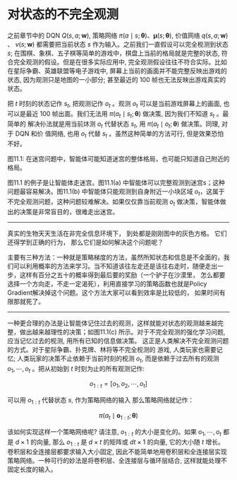 

<!--
 * @version:
 * @Author:  StevenJokess（蔡舒起） https://github.com/StevenJokess
 * @Date: 2023-03-22 01:27:06
 * @LastEditors:  StevenJokess（蔡舒起） https://github.com/StevenJokess
 * @LastEditTime: 2023-04-01 03:06:37
 * @Description:
 * @Help me: 如有帮助，请赞助，失业3年了。![支付宝收款码](https://github.com/StevenJokess/d2rl/blob/master/img/%E6%94%B6.jpg)
 * @TODO::
 * @Reference:
-->
# 对状态的不完全观测

之前章节中的 DQN $Q(s, a ; \boldsymbol{w})$, 策略网络 $\pi(a \mid s ; \boldsymbol{\theta}) 、 \boldsymbol{\mu}(s ; \boldsymbol{\theta})$, 价值网络 $q(s, a ; \boldsymbol{w})$ 、 $v(s ; \boldsymbol{w})$ 都需要把当前状态 $s$ 作为输入。之前我们一直假设可以完全枧测到状态 $s$; 在围棋、象棋、五子棋等简单的游戏中，棋盘上当前的格局就是完整的状态, 符合完全观测的假设。但是在很多实际应用中, 完全观测假设往往不符合实际。比如在星际争霸、英雄联盟等电子游戏中, 屏幕上当前的画面并不能完整反映出游戏的状态, 因为观测只是地图的一小部分; 甚至最近的 100 帧也无法反映出游戏真实的状态。

把 $t$ 时刻的状态记作 $s_t$, 把观测记作 $o_t$ 。观测 $o_t$ 可以是当前游戏屏幕上的画面, 也 可以是最近 100 帧出面。我们无法用 $\pi\left(a_t \mid s_t ; \boldsymbol{\theta}\right)$ 做决策, 因为我们不知道 $s_t$ 。最简单的 解决仦法就是用当前炑测 $o_t$ 代替状态 $s_t$, 用 $\pi\left(a_t \mid o_t ; \boldsymbol{\theta}\right)$ 做决策。同理, 对于 DQN 和价 值网络, 也用 $o_t$ 代替 $s_t$ 。虽然这种简单的方法可行, 但是效果恐怕不好。

图11.1: 在迷宫问题中，智能体可能知道迷宫的整体格局，也可能只知道自己附近的格局。

图11.1 的例子是让智能体走迷宫。图11.1(a) 中智能体可以完整观测到迷宫s；这种问题最容易解决。图11.1(b) 中智能体只能观测到自身附近一小块区域 $o_t$，这属于不完全观测问题，这种问题较难解决。如果仅仅靠当前观测 $o_t$ 做决策，智能体做出的决策是非常盲目的，很难走出迷宫。

---

真实的生物天天生活在非完全信息环境下， 到处都是刚刚图中的灰色方格。 它们还得学到正确的行为， 那么它们是如何解决这个问题呢？

主要有三种方法：一种就是策略梯度的方法，虽然所知状态和信息是不全面的，我们可以利用概率的方法来学习。当不知道该往左走还是该往右走时，随便走出一步，这样有百分之五十的概率得到最后要的奖励（一个驴子在沙漠里， 怎么都要选择一个方向走，不走一定渴死），利用直接学习的策略函数也就是Policy Gradient解决掉这个问题。这个方法大家可以看到效率是比较低的， 如果时间有限那就死了。

---

一种更合理的办法是让智能体记住过去的观测，这样就能对状态的观测越来越完整，做出越来越理性的决策；如图11.1(c) 所示。对于不完全观测的强化学习问题, 应当记忆过去的枧测, 用所有已知的信息做决策。 这正是人类解决不完全观测问题的方式。对于星际争霸、扑克牌、林将等不完全枧测的 游戏, 人类玩家也需要记忆; 人类玩家的决策不止依赖于当前时刻的枧测 $o_t$, 而是依赖于过去所有的观测 $o_1, \cdots, o_t$ 。把从初始到 $t$ 时刻为止的所有观测记作:

$$
o_{1: t}=\left[o_1, o_2, \cdots, o_t\right]
$$

可以用 $o_{1: t}$ 代替状态 $s$, 作为策略网络的输入 那么策略网络就记作：

$$
\pi\left(a_t \mid \boldsymbol{o}_{1: t} ; \boldsymbol{\theta}\right)
$$

该如何实现这样一个策略网络呢? 请注意, $o_{1: t}$ 的大小是变化的。如果 $o_1, \cdots, o_t$ 都是 $d \times 1$ 的向量, 那么 $o_{1: t}$ 是 $d \times t$ 的矩阵或 $d t \times 1$ 的向量, 它的大小随 $t$ 增长。卷积层和全连接层都要求输入大小固定, 因此不能简单地用卷积层和全连接层实现策略网络。一种可行的妙法是将卷积层、全连接层与循环层结合, 这样就能处理不固定长度的输入。

[1]: https://www.math.pku.edu.cn/teachers/zhzhang/drl_v1.pdf
[2]: https://zhuanlan.zhihu.com/p/41464298
